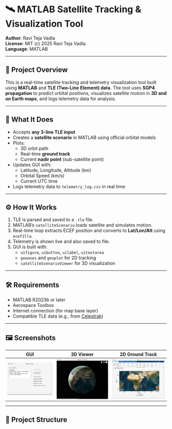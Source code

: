 # 🛰️ MATLAB Satellite Tracking & Visualization Tool

**Author**: Ravi Teja Vadla  
**License**: MIT (c) 2025 Ravi Teja Vadla   
**Language**: MATLAB

---

## 🔭 Project Overview

This is a real-time satellite tracking and telemetry visualization tool built using **MATLAB** and **TLE (Two-Line Element) data**. The tool uses **SGP4 propagation** to predict orbital positions, visualizes satellite motion in **3D and on Earth maps**, and logs telemetry data for analysis.

---

## 🧠 What It Does

- Accepts **any 3-line TLE input**
- Creates a **satellite scenario** in MATLAB using official orbital models
- Plots:
  - 3D orbit path
  - Real-time **ground track**
  - Current **nadir point** (sub-satellite point)
- Updates GUI with:
  - Latitude, Longitude, Altitude (km)
  - Orbital Speed (km/s)
  - Current UTC time
- Logs telemetry data to `telemetry_log.csv` in real time

---

## ⚙️ How It Works

1. TLE is parsed and saved to a `.tle` file.
2. MATLAB’s `satelliteScenario` loads satellite and simulates motion.
3. Real-time loop extracts ECEF position and converts to **Lat/Lon/Alt** using `ecef2lla`.
4. Telemetry is shown live and also saved to file.
5. GUI is built with:
   - `uifigure`, `uibutton`, `uilabel`, `uitextarea`
   - `geoaxes` and `geoplot` for 2D tracking
   - `satelliteScenarioViewer` for 3D visualization

---

## 🛠️ Requirements

- MATLAB R2023b or later
- Aerospace Toolbox
- Internet connection (for map base layer)
- Compatible TLE data (e.g., from [Celestrak](https://celestrak.org))

---

## 🖼️ Screenshots

| GUI | 3D Viewer | 2D Ground Track |
|-----|-----------|-----------------|
| ![GUI](Images/gui_interface.png) | ![3D](Images/eci_orbit.png) | ![2D](Images/ground_track.png) |

---

## 📂 Project Structure

